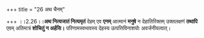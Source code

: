 +++
title = "26 अथ चैनम्"

+++
।।2.26।।**अथ नित्यजातं नित्यमृतं** देहम् एव **एनम्** आत्मानं
**मनुषे** न देहातिरिक्तम् उक्तलक्षणं **तथापि** एवम् अतिमात्रं
**शोचितुं न अर्हसि।** परिणामस्वभावस्य देहस्य उत्पत्तिविनाशयोः
अवर्जनीयत्वात्।  
